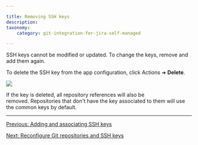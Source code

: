 ```yaml
---

title: Removing SSH keys
description:
taxonomy:
    category: git-integration-for-jira-self-managed

---
```

SSH keys cannot be modified or updated. To change the keys, remove and add them again.

To delete the SSH key from the app configuration, click Actions ➜ **Delete**.

![](https://bigbrassband.atlassian.net/wiki/download/thumbnails/1930396835/ssh-addkey-list-del-key.png?version=1&modificationDate=1630642808913&cacheVersion=1&api=v2&width=680&height=294)

<div class="bbb-callout bbb--note">
    <div class="irow">
    <div class="ilogobox">
        <span class="logoimg"></span>
    </div>
    <div class="imsgbox">
        If the key is deleted, all repository references will also be removed. Repositories that don't have the key associated to them will use the common keys by default.
    </div>
    </div>
</div>

* * *

[Previous: Adding and associating SSH keys](/git-integration-for-jira-self-managed/adding-and-associating-ssh-keys)

[Next: Reconfigure Git repositories and SSH keys](/git-integration-for-jira-self-managed/Reconfigure-git-repositories-and-SSH-keys)

